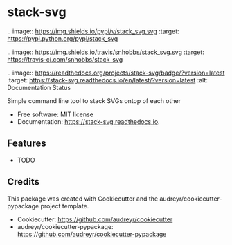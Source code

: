 # stack-svg


.. image:: https://img.shields.io/pypi/v/stack_svg.svg
        :target: https://pypi.python.org/pypi/stack_svg

.. image:: https://img.shields.io/travis/snhobbs/stack_svg.svg
        :target: https://travis-ci.com/snhobbs/stack_svg

.. image:: https://readthedocs.org/projects/stack-svg/badge/?version=latest
        :target: https://stack-svg.readthedocs.io/en/latest/?version=latest
        :alt: Documentation Status




Simple command line tool to stack SVGs ontop of each other


+ Free software: MIT license
+ Documentation: https://stack-svg.readthedocs.io.


Features
--------

* TODO

Credits
-------

This package was created with Cookiecutter and the audreyr/cookiecutter-pypackage project template.

+ Cookiecutter: https://github.com/audreyr/cookiecutter
+ audreyr/cookiecutter-pypackage: https://github.com/audreyr/cookiecutter-pypackage

